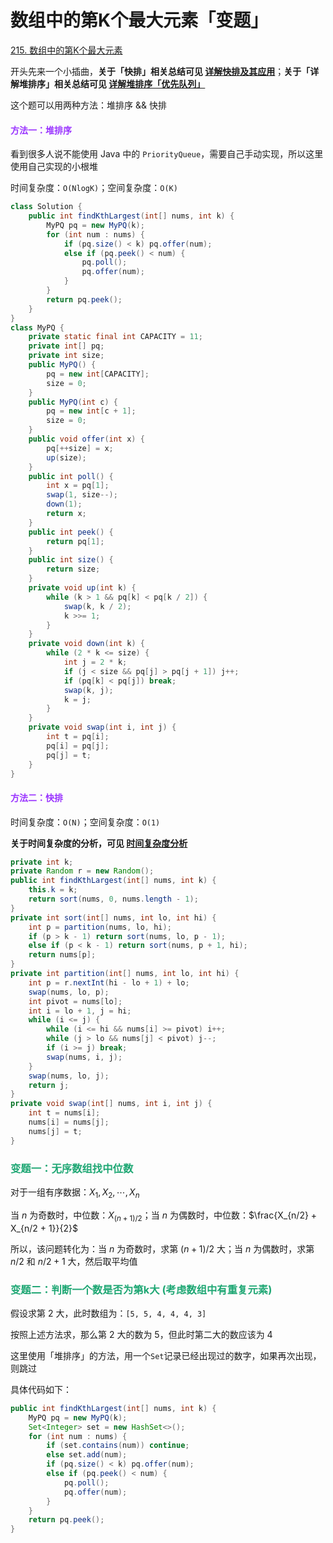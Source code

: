 # 数组中的第K个最大元素「变题」

[215. 数组中的第K个最大元素](https://leetcode.cn/problems/kth-largest-element-in-an-array/)



开头先来一个小插曲，**关于「快排」相关总结可见 [详解快排及其应用](./详解快排及其应用.html)**；**关于「详解堆排序」相关总结可见 [详解堆排序「优先队列」](./详解堆排序-优先队列.html)** 

这个题可以用两种方法：堆排序 && 快排

#### <font color=#9933FF>方法一：堆排序</font>

看到很多人说不能使用 Java 中的 `PriorityQueue`，需要自己手动实现，所以这里使用自己实现的小根堆

时间复杂度：`O(NlogK)`；空间复杂度：`O(K)`

```java
class Solution {
    public int findKthLargest(int[] nums, int k) {
        MyPQ pq = new MyPQ(k);
        for (int num : nums) {
            if (pq.size() < k) pq.offer(num);
            else if (pq.peek() < num) {
                pq.poll();
                pq.offer(num);
            }
        }
        return pq.peek();
    }
}
class MyPQ {
    private static final int CAPACITY = 11;
    private int[] pq;
    private int size;
    public MyPQ() {
        pq = new int[CAPACITY];
        size = 0;
    }
    public MyPQ(int c) {
        pq = new int[c + 1];
        size = 0;
    }
    public void offer(int x) {
        pq[++size] = x;
        up(size);
    }
    public int poll() {
        int x = pq[1];
        swap(1, size--);
        down(1);
        return x;
    }
    public int peek() {
        return pq[1];
    }
    public int size() {
        return size;
    }
    private void up(int k) {
        while (k > 1 && pq[k] < pq[k / 2]) {
            swap(k, k / 2);
            k >>= 1;
        }
    }
    private void down(int k) {
        while (2 * k <= size) {
            int j = 2 * k;
            if (j < size && pq[j] > pq[j + 1]) j++;
            if (pq[k] < pq[j]) break;
            swap(k, j);
            k = j;
        }
    }
    private void swap(int i, int j) {
        int t = pq[i];
        pq[i] = pq[j];
        pq[j] = t;
    }
}
```

#### <font color=#9933FF>方法二：快排</font>

时间复杂度：`O(N)`；空间复杂度：`O(1)`

**关于时间复杂度的分析，可见 [时间复杂度分析](./详解快排及其应用.html#算法应用)**

```java
private int k;
private Random r = new Random();
public int findKthLargest(int[] nums, int k) {
    this.k = k;
    return sort(nums, 0, nums.length - 1);
}
private int sort(int[] nums, int lo, int hi) {
    int p = partition(nums, lo, hi);
    if (p > k - 1) return sort(nums, lo, p - 1);
    else if (p < k - 1) return sort(nums, p + 1, hi);
    return nums[p];
}
private int partition(int[] nums, int lo, int hi) {
    int p = r.nextInt(hi - lo + 1) + lo;
    swap(nums, lo, p);
    int pivot = nums[lo];
    int i = lo + 1, j = hi;
    while (i <= j) {
        while (i <= hi && nums[i] >= pivot) i++;
        while (j > lo && nums[j] < pivot) j--;
        if (i >= j) break;
        swap(nums, i, j);
    }
    swap(nums, lo, j);
    return j;
}
private void swap(int[] nums, int i, int j) {
    int t = nums[i];
    nums[i] = nums[j];
    nums[j] = t;
}
```

### <font color=#1FA774>变题一：无序数组找中位数</font>

对于一组有序数据：$X_1, X_2, \cdots, X_n$

当 $n$ 为奇数时，中位数：$X_{(n + 1) / 2}$；当 $n$ 为偶数时，中位数：$\frac{X_{n/2} + X_{n/2 + 1}}{2}$

所以，该问题转化为：当 $n$ 为奇数时，求第 $(n+1)/2$ 大；当 $n$ 为偶数时，求第 $n/2$ 和 $n/2 + 1$ 大，然后取平均值

### <font color=#1FA774>变题二：判断一个数是否为第k大 (考虑数组中有重复元素)</font>

假设求第 2 大，此时数组为：`[5, 5, 4, 4, 4, 3]`

按照上述方法求，那么第 2 大的数为 5，但此时第二大的数应该为 4

这里使用「堆排序」的方法，用一个`Set`记录已经出现过的数字，如果再次出现，则跳过

具体代码如下：

```java
public int findKthLargest(int[] nums, int k) {
    MyPQ pq = new MyPQ(k);
    Set<Integer> set = new HashSet<>();
    for (int num : nums) {
        if (set.contains(num)) continue;
        else set.add(num);
        if (pq.size() < k) pq.offer(num);
        else if (pq.peek() < num) {
            pq.poll();
            pq.offer(num);
        }
    }
    return pq.peek();
}
```